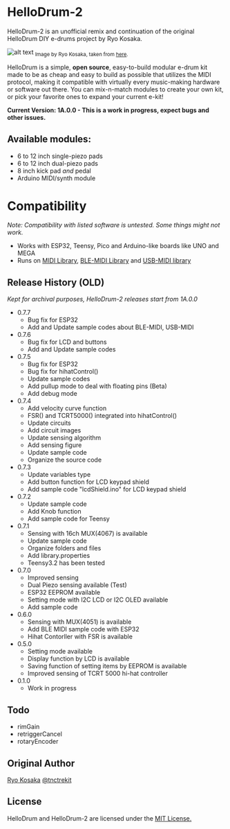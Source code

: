 # HelloDrum-2
HelloDrum-2 is an unofficial remix and continuation of the original HelloDrum DIY e-drums project by Ryo Kosaka.

![alt text](https://open-e-drums.com/images/oedrum1.jpg)
<sub>Image by Ryo Kosaka, taken from [here](https://open-e-drums.com/).</sub>

HelloDrum is a simple, **open source**, easy-to-build modular e-drum kit made to be as cheap and easy to build as possible that utilizes the MIDI protocol, making it compatible with virtually every music-making hardware or software out there. You can mix-n-match modules to create your own kit, or pick your favorite ones to expand your current e-kit!

**Current Version: 1A.0.0 - This is a work in progress, expect bugs and other issues.** 

## Available modules:
- 6 to 12 inch single-piezo pads
- 6 to 12 inch dual-piezo pads
- 8 inch kick pad *and* pedal
- Arduino MIDI/synth module

# Compatibility
*Note: Compatibility with listed software is untested. Some things might not work.*
- Works with ESP32, Teensy, Pico and Arduino-like boards like UNO and MEGA
- Runs on [MIDI Library](https://github.com/FortySevenEffects/arduino_midi_library), [BLE-MIDI Library](https://github.com/lathoub/Arduino-BLE-MIDI) and [USB-MIDI library](https://github.com/lathoub/Arduino-USBMIDI)

## Release History (OLD)
*Kept for archival purposes, HelloDrum-2 releases start from 1A.0.0*

* 0.7.7
   - Bug fix for ESP32
   - Add and Update sample codes about BLE-MIDI, USB-MIDI
* 0.7.6
   - Bug fix for LCD and buttons
   - Add and Update sample codes
* 0.7.5
   - Bug fix for ESP32
   - Bug fix for hihatControl()
   - Update sample codes
   - Add pullup mode to deal with floating pins (Beta)
   - Add debug mode
* 0.7.4
   - Add velocity curve function
   - FSR() and TCRT5000() integrated into hihatControl()
   - Update circuits
   - Add circuit images
   - Update sensing algorithm
   - Add sensing figure
   - Update sample code
   - Organize the source code
* 0.7.3
   - Update variables type
   - Add button function for LCD keypad shield
   - Add sample code "lcdShield.ino" for LCD keypad shield
* 0.7.2
   - Update sample code
   - Add Knob function
   - Add sample code for Teensy
* 0.7.1
   - Sensing with 16ch MUX(4067) is available
   - Update sample code
   - Organize folders and files
   - Add library.properties
   - Teensy3.2 has been tested
* 0.7.0
   - Improved sensing
   - Dual Piezo sensing available (Test)
   - ESP32 EEPROM available
   - Setting mode with I2C LCD or I2C OLED available
   - Add sample code
* 0.6.0
   - Sensing with MUX(4051) is available
   - Add BLE MIDI sample code with ESP32
   - Hihat Contorller with FSR is available
* 0.5.0
   - Setting mode available
   - Display function by LCD is available
   - Saving function of setting items by EEPROM is available
   - Improved sensing of TCRT 5000 hi-hat controller
* 0.1.0
   - Work in progress

## Todo
- rimGain
- retriggerCancel
- rotaryEncoder

## Original Author  
[Ryo Kosaka](https://ryokosaka.com)
[@tnctrekit](https://twitter.com/tnctrekit)

## License

HelloDrum and HelloDrum-2 are licensed under the [MIT License.](http://opensource.org/licenses/mit-license.php)

